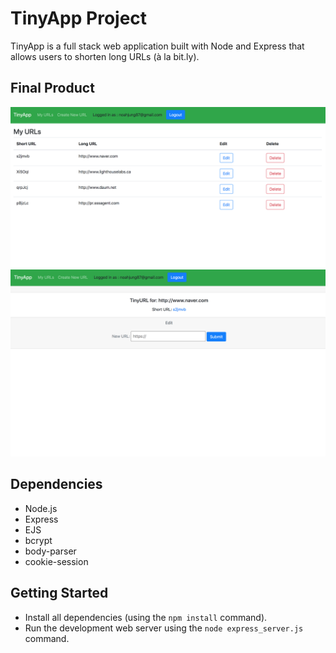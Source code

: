 
# TinyApp Project
TinyApp is a full stack web application built with Node and Express that allows users to shorten long URLs (à la bit.ly).

## Final Product

!["screenshot description"](https://github.com/NoahJung/tinyapp/blob/master/docs/tinyapp_list.png)
!["screenshot description"](https://github.com/NoahJung/tinyapp/blob/master/docs/tinyapp_url.png)

## Dependencies

- Node.js
- Express
- EJS
- bcrypt
- body-parser
- cookie-session

## Getting Started

- Install all dependencies (using the `npm install` command).
- Run the development web server using the `node express_server.js` command.
